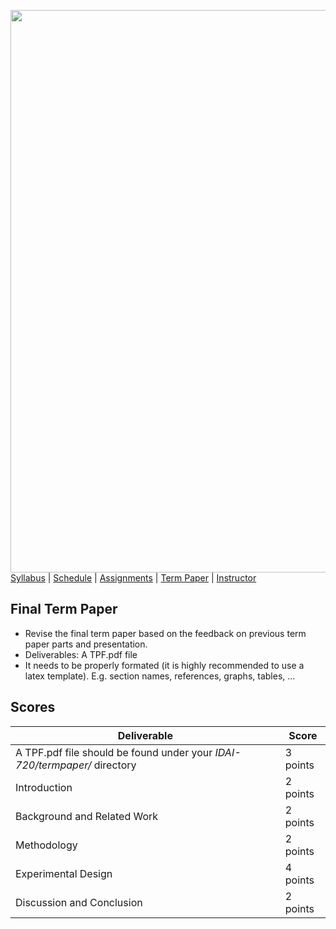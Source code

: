 [<img width=900 src="../img/title.png?raw=yes">](../README.md)   
[Syllabus](../README.md) |
[Schedule](../schedule.md) |
[Assignments](../assignments/README.md) |
[Term Paper](README.md) |
[Instructor](http://zhe-yu.github.io) 

## Final Term Paper

 - Revise the final term paper based on the feedback on previous term paper parts and presentation.
 - Deliverables: A TPF.pdf file
 - It needs to be properly formated (it is highly recommended to use a latex template). E.g. section names, references, graphs, tables, ...

## Scores
 | Deliverable | Score |
 |------------|--------|
 | A TPF.pdf file should be found under your _IDAI-720/termpaper/_ directory | 3 points|
 | Introduction | 2 points |
 | Background and Related Work | 2 points |
 | Methodology | 2 points |
 | Experimental Design | 4 points |
 | Discussion and Conclusion | 2 points |

